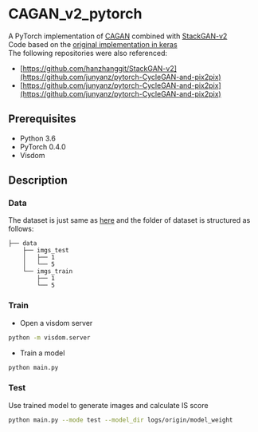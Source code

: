 # CAGAN_v2_pytorch
A PyTorch implementation of [CAGAN](https://arxiv.org/abs/1709.04695) combined with [StackGAN-v2](https://arxiv.org/abs/1710.10916)  
Code based on the [original implementation in keras](https://github.com/shaoanlu/Conditional-Analogy-GAN-keras)  
The following repositories were also referenced:   
- [https://github.com/hanzhanggit/StackGAN-v2](https://github.com/junyanz/pytorch-CycleGAN-and-pix2pix)
- [https://github.com/junyanz/pytorch-CycleGAN-and-pix2pix](https://github.com/junyanz/pytorch-CycleGAN-and-pix2pix)  

## Prerequisites
- Python 3.6
- PyTorch 0.4.0
- Visdom

## Description
### Data
The dataset is just same as [here](https://github.com/shaoanlu/Conditional-Analogy-GAN-keras/blob/master/README.md#description) and the folder of dataset is structured as follows: 
```
├── data
    ├── imgs_test
    │   ├── 1
    │   └── 5
    └── imgs_train
        ├── 1
        └── 5

```

### Train
- Open a visdom server  
```bash
python -m visdom.server
```
- Train a model  
```bash
python main.py
```

### Test
Use trained model to generate images and calculate IS score  
```bash
python main.py --mode test --model_dir logs/origin/model_weight
```


